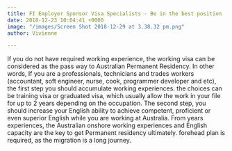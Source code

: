 ```yaml
---
title: FI Employer Sponsor Visa Specialists - Be in the best position
date: 2018-12-23 10:04:41 +0000
image: "/images/Screen Shot 2018-12-29 at 3.38.32 pm.png"
author: Vivienne

---
```

If you do not have required working experience, the working visa can be considered as the pass way to Australian Permanent Residency. In other words, If you are a professionals, technicians and trades workers (accountant, soft engineer, nurse, cook, programmer developer and etc), the first step you should accumulate working experiences. the choices can be training visa or graduated visa, which usually allow the work in your file for up to 2 years depending on the occupation. The second step, you should increase your English ability to achieve competent, proficient or even superior English while you are working at Australia. From years experiences, the Australian onshore working experiences and English capacity are the key to get Permanent residency ultimately. forehead plan is required, as the migration is a long journey.